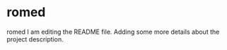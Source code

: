 # romed
romed
I am editing the README file. Adding some more details about the project description.
